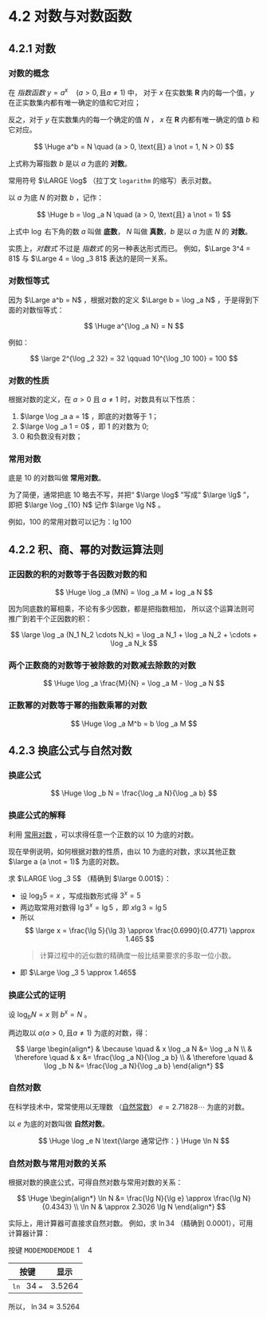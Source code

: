 # 4.2 对数与对数函数

## 4.2.1 对数

### 对数的概念

在 *指数函数* $y = a^x \quad (a > 0, \text{且} a \not = 1)$ 中，
对于 $x$ 在实数集 $\mathbf{R}$ 内的每一个值，$y$ 在正实数集内都有唯一确定的值和它对应；

反之，对于 $y$ 在实数集内的每一个确定的值 $N$ ， $x$ 在 $\mathbf{R}$
内都有唯一确定的值 $b$ 和它对应。

$$
\Huge a^b = N \quad (a > 0, \text{且} a \not = 1, N > 0)
$$

上式称为幂指数 $b$ 是以 $a$ 为底的 **对数**。

常用符号 $\LARGE \log$ （拉丁文 `logarithm` 的缩写）表示对数。

以 $a$ 为底 $N$ 的对数 $b$ ，记作：

$$
\Huge b = \log _a N \quad (a > 0, \text{且} a \not = 1)
$$

上式中 $\log$ 右下角的数 $a$ 叫做 **底数**，
$N$ 叫做 **真数**，$b$ 是以 $a$ 为底 $N$ 的 **对数**。

实质上，*对数式* 不过是 *指数式* 的另一种表达形式而已。
例如，$\Large 3^4 = 81$ 与 $\Large 4 = \log _3 81$ 表达的是同一关系。

### 对数恒等式

因为 $\Large a^b = N$ ，根据对数的定义 $\Large b = \log _a N$ ，于是得到下面的对数恒等式：

$$
\Huge a^{\log _a N} = N
$$

例如：

$$
\large
2^{\log _2 32} = 32 \qquad
10^{\log _10 100} = 100
$$

### 对数的性质

根据对数的定义，在 $a > 0$ 且 $a \not = 1$ 时，对数具有以下性质：

1. $\large \log _a a = 1$ ，即底的对数等于 1；
2. $\large \log _a 1 = 0$ ，即 1 的对数为 0;
3. 0 和负数没有对数；

### 常用对数

底是 10 的对数叫做 **常用对数**。

为了简便，通常把底 10 略去不写，并把“ $\large \log$ ”写成“ $\large \lg$ ”，
即把 $\large \log _{10} N$ 记作 $\large \lg N$ 。

例如，100 的常用对数可以记为：$\lg 100$

## 4.2.2 积、商、幂的对数运算法则

### 正因数的积的对数等于各因数对数的和

$$
\Huge
\log _a (MN) = \log _a M + log _a N
$$

因为同底数的幂相乘，不论有多少因数，都是把指数相加，
所以这个运算法则可推广到若干个正因数的积：

$$
\large
\log _a (N_1 N_2 \cdots N_k)
= \log _a N_1 + \log _a N_2 + \cdots + \log _a N_k
$$

### 两个正数商的对数等于被除数的对数减去除数的对数

$$
\Huge
\log _a \frac{M}{N} = \log _a M - \log _a N
$$

### 正数幂的对数等于幂的指数乘幂的对数

$$
\Huge
\log _a M^b = b \log _a M
$$

## 4.2.3 换底公式与自然对数

### 换底公式

$$
\Huge
\log _b N = \frac{\log _a N}{\log _a b}
$$

### 换底公式的解释

利用 [常用对数](#常用对数) ，可以求得任意一个正数的以 10 为底的对数。

现在举例说明，如何根据对数的性质，由以 10 为底的对数，求以其他正数
$\large a (a \not = 1)$ 为底的对数。

求 $\LARGE \log _3 5$ （精确到 $\large 0.001$）：

- 设 $\log _3 5 = x$ ，写成指数形式得 $3^x  = 5$
- 两边取常用对数得 $\lg 3^x = \lg 5$ ，即 $x \lg 3 = \lg 5$
- 所以
  $$
  \large
  x = \frac{\lg 5}{\lg 3} \approx \frac{0.6990}{0.4771} \approx 1.465
  $$
  > 计算过程中的近似数的精确度一般比结果要求的多取一位小数。
- 即 $\Large \log _3 5 \approx 1.465$

### 换底公式的证明

设 $\log _b N = x$ 则 $b^x = N$ 。

两边取以 $a (a > 0, \text{且} a \not = 1)$ 为底的对数，得：

$$
\large
\begin{align*}
  & \because \quad & x \log _a N &= \log _a N \\
  & \therefore \quad & x &= \frac{\log _a N}{\log _a b} \\
  & \therefore \quad & \log _b N &= \frac{\log _a N}{\log _a b}
\end{align*}
$$

### 自然对数

在科学技术中，常常使用以无理数
（[自然常数](https://baike.baidu.com/item/%E8%87%AA%E7%84%B6%E5%B8%B8%E6%95%B0/1298918)）
$e = 2.718 28 \cdots$ 为底的对数。

以 $e$ 为底的对数叫做 **自然对数**。

$$
\Huge \log _e N \text{\large 通常记作：} \Huge \ln N
$$

### 自然对数与常用对数的关系

根据对数的换底公式，可得自然对数与常用对数的关系：

$$
\Huge
\begin{align*}
  \ln N &= \frac{\lg N}{\lg e} \approx \frac{\lg N}{0.4343} \\
  \ln N & \approx 2.3026 \lg N
\end{align*}
$$

实际上，用计算器可直接求自然对数。
例如，求 $\ln 34$ （精确到 0.0001），可用计算器计算：

按键 <kbd>MODE</kbd><kbd>MODE</kbd><kbd>MODE</kbd> $1 \quad 4$

| 按键 | 显示 |
| --- | --- |
| <kbd>$\ln$</kbd> 34 <kbd>$=$</kbd> | 3.5264 |

所以， $\ln 34 \approx 3.5264$
